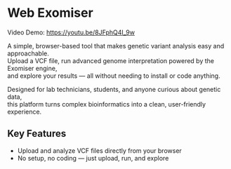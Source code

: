 # Web Exomiser

Video Demo: https://youtu.be/8JFphQ4I_9w

A simple, browser-based tool that makes genetic variant analysis easy and approachable.  
Upload a VCF file, run advanced genome interpretation powered by the Exomiser engine,  
and explore your results — all without needing to install or code anything.

Designed for lab technicians, students, and anyone curious about genetic data,  
this platform turns complex bioinformatics into a clean, user-friendly experience.

## Key Features
- Upload and analyze VCF files directly from your browser  
- No setup, no coding — just upload, run, and explore
